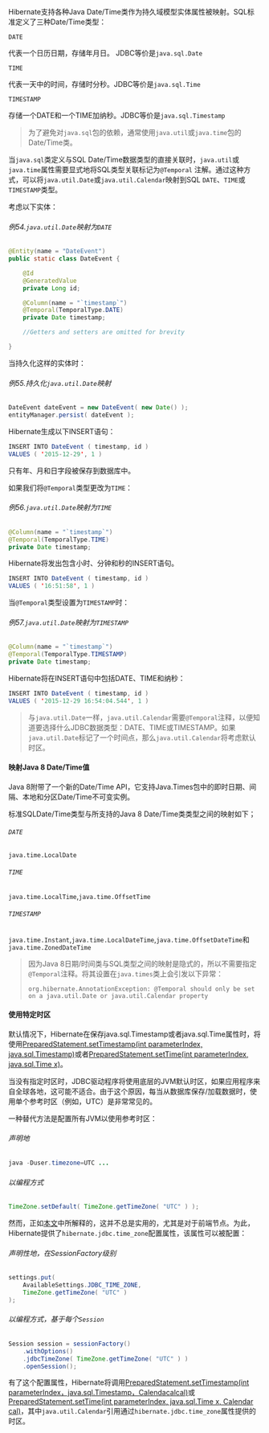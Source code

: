Hibernate支持各种Java Date/Time类作为持久域模型实体属性被映射。SQL标准定义了三种Date/Time类型：

`DATE`

代表一个日历日期，存储年月日。 JDBC等价是`java.sql.Date`

`TIME`

代表一天中的时间，存储时分秒。JDBC等价是`java.sql.Time`

`TIMESTAMP`

存储一个DATE和一个TIME加纳秒。JDBC等价是`java.sql.Timestamp`

> 为了避免对`java.sql`包的依赖，通常使用`java.util`或`java.time`包的Date/Time类。

当`java.sql`类定义与SQL Date/Time数据类型的直接关联时，`java.util`或`java.time`属性需要显式地将SQL类型关联标记为`@Temporal` 注解。通过这种方式，可以将`java.util.Date`或`java.util.Calendar`映射到SQL `DATE`、`TIME`或`TIMESTAMP`类型。

考虑以下实体：

###### 例54.`java.util.Date`映射为`DATE`

```java
@Entity(name = "DateEvent")
public static class DateEvent {

    @Id
    @GeneratedValue
    private Long id;

    @Column(name = "`timestamp`")
    @Temporal(TemporalType.DATE)
    private Date timestamp;

    //Getters and setters are omitted for brevity

}
```

当持久化这样的实体时：

###### 例55.持久化`java.util.Date`映射

```java
DateEvent dateEvent = new DateEvent( new Date() );
entityManager.persist( dateEvent );
```

Hibernate生成以下INSERT语句：

```java
INSERT INTO DateEvent ( timestamp, id )
VALUES ( '2015-12-29', 1 )
```

只有年、月和日字段被保存到数据库中。

如果我们将`@Temporal`类型更改为`TIME`：

###### 例56.`java.util.Date`映射为`TIME`

```java
@Column(name = "`timestamp`")
@Temporal(TemporalType.TIME)
private Date timestamp;
```

Hibernate将发出包含小时、分钟和秒的INSERT语句。

```java
INSERT INTO DateEvent ( timestamp, id )
VALUES ( '16:51:58', 1 )
```

当`@Temporal`类型设置为`TIMESTAMP`时：

###### 例57.`java.util.Date`映射为`TIMESTAMP`

```java
@Column(name = "`timestamp`")
@Temporal(TemporalType.TIMESTAMP)
private Date timestamp;
```

Hibernate将在INSERT语句中包括DATE、TIME和纳秒：

```java
INSERT INTO DateEvent ( timestamp, id )
VALUES ( '2015-12-29 16:54:04.544', 1 )
```

> 与`java.util.Date`一样，`java.util.Calendar`需要`@Temporal`注释，以便知道要选择什么JDBC数据类型：DATE、TIME或TIMESTAMP。如果`java.util.Date`标记了一个时间点，那么`java.util.Calendar`将考虑默认时区。

#### 映射Java 8 Date/Time值

Java 8附带了一个新的Date/Time API，它支持Java.Times包中的即时日期、间隔、本地和分区Date/Time不可变实例。

标准SQLDate/Time类型与所支持的Java 8 Date/Time类类型之间的映射如下；

###### `DATE`

`java.time.LocalDate`

###### `TIME`

`java.time.LocalTime`,`java.time.OffsetTime`

###### `TIMESTAMP`

`java.time.Instant`,`java.time.LocalDateTime`,`java.time.OffsetDateTime`和`java.time.ZonedDateTime`

> 因为Java 8日期/时间类与SQL类型之间的映射是隐式的，所以不需要指定`@Temporal`注释。将其设置在`java.times`类上会引发以下异常：
>
> `org.hibernate.AnnotationException: @Temporal should only be set on a java.util.Date or java.util.Calendar property`

#### 使用特定时区

默认情况下，Hibernate在保存java.sql.Timestamp或者java.sql.Time属性时，将使用[PreparedStatement.setTimestamp\(int parameterIndex, java.sql.Timestamp\)](https://docs.oracle.com/javase/8/docs/api/java/sql/PreparedStatement.html#setTimestamp-int-java.sql.Timestamp-)或者[PreparedStatement.setTime\(int parameterIndex, java.sql.Time x\)](https://docs.oracle.com/javase/8/docs/api/java/sql/PreparedStatement.html#setTime-int-java.sql.Time-)。

当没有指定时区时，JDBC驱动程序将使用底层的JVM默认时区，如果应用程序来自全球各地，这可能不适合。由于这个原因，每当从数据库保存/加载数据时，使用单个参考时区（例如，UTC）是非常常见的。

一种替代方法是配置所有JVM以使用参考时区：

###### 声明地

```java
java -Duser.timezone=UTC ...
```

###### 以编程方式

```java
TimeZone.setDefault( TimeZone.getTimeZone( "UTC" ) );
```

然而，正如[本文](http://in.relation.to/2016/09/12/jdbc-time-zone-configuration-property/)中所解释的，这并不总是实用的，尤其是对于前端节点。为此，Hibernate提供了`hibernate.jdbc.time_zone`配置属性，该属性可以被配置：

###### 声明性地，在SessionFactory级别

```java
settings.put(
    AvailableSettings.JDBC_TIME_ZONE,
    TimeZone.getTimeZone( "UTC" )
);
```

###### 以编程方式，基于每个`Session`

```java
Session session = sessionFactory()
    .withOptions()
    .jdbcTimeZone( TimeZone.getTimeZone( "UTC" ) )
    .openSession();
```

有了这个配置属性，Hibernate将调用[PreparedStatement.setTimestamp\(int parameterIndex，java.sql.Timestamp，Calendacalcal\)](https://docs.oracle.com/javase/8/docs/api/java/sql/PreparedStatement.html#setTimestamp-int-java.sql.Timestamp-java.util.Calendar-)或[PreparedStatement.setTime\(int parameterIndex, java.sql.Time x, Calendar cal\)](https://docs.oracle.com/javase/8/docs/api/java/sql/PreparedStatement.html#setTime-int-java.sql.Time-java.util.Calendar-)，其中`java.util.Calendar`引用通过`hibernate.jdbc.time_zone`属性提供的时区。

